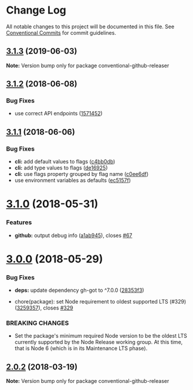 # Change Log

All notable changes to this project will be documented in this file.
See [Conventional Commits](https://conventionalcommits.org) for commit guidelines.

<a name="3.1.3"></a>
## [3.1.3](https://github.com/conventional-changelog/releaser-tools/compare/conventional-github-releaser@3.1.2...conventional-github-releaser@3.1.3) (2019-06-03)




**Note:** Version bump only for package conventional-github-releaser

<a name="3.1.2"></a>
## [3.1.2](https://github.com/conventional-changelog/releaser-tools/compare/conventional-github-releaser@3.1.1...conventional-github-releaser@3.1.2) (2018-06-08)


### Bug Fixes

* use correct API endpoints ([1571452](https://github.com/conventional-changelog/releaser-tools/commit/1571452))




<a name="3.1.1"></a>
## [3.1.1](https://github.com/conventional-changelog/releaser-tools/compare/conventional-github-releaser@3.1.0...conventional-github-releaser@3.1.1) (2018-06-06)


### Bug Fixes

* **cli:** add default values to flags ([c4bb0db](https://github.com/conventional-changelog/releaser-tools/commit/c4bb0db))
* **cli:** add type values to flags ([de16925](https://github.com/conventional-changelog/releaser-tools/commit/de16925))
* **cli:** use flags property grouped by flag name ([c0ee6df](https://github.com/conventional-changelog/releaser-tools/commit/c0ee6df))
* use environment variables as defaults ([ec5157f](https://github.com/conventional-changelog/releaser-tools/commit/ec5157f))




<a name="3.1.0"></a>
# [3.1.0](https://github.com/conventional-changelog/releaser-tools/compare/conventional-github-releaser@3.0.0...conventional-github-releaser@3.1.0) (2018-05-31)


### Features

* **github:** output debug info ([a1ab945](https://github.com/conventional-changelog/releaser-tools/commit/a1ab945)), closes [#67](https://github.com/conventional-changelog/releaser-tools/issues/67)




<a name="3.0.0"></a>
# [3.0.0](https://github.com/conventional-changelog/releaser-tools/compare/conventional-github-releaser@2.0.2...conventional-github-releaser@3.0.0) (2018-05-29)


### Bug Fixes

* **deps:** update dependency gh-got to ^7.0.0 ([28353f3](https://github.com/conventional-changelog/releaser-tools/commit/28353f3))


*  chore(package): set Node requirement to oldest supported LTS (#329) ([3259357](https://github.com/conventional-changelog/releaser-tools/commit/3259357)), closes [#329](https://github.com/conventional-changelog/releaser-tools/issues/329)


### BREAKING CHANGES

* Set the package's minimum required Node version to be the oldest LTS
currently supported by the Node Release working group. At this time,
that is Node 6 (which is in its Maintenance LTS phase).




<a name="2.0.2"></a>
## [2.0.2](https://github.com/conventional-changelog/releaser-tools/compare/conventional-github-releaser@2.0.1...conventional-github-releaser@2.0.2) (2018-03-19)




**Note:** Version bump only for package conventional-github-releaser
